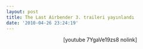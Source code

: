 ```yaml
---
layout: post
title: The Last Airbender 3. traileri yayınlandı
date: '2010-04-26 23:24:19'
---
```


<p style="text-align: center;">[youtube 7YgaVe19zs8 nolink]</p>